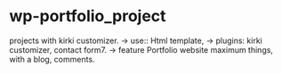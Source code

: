 # wp-portfolio_project


projects with kirki customizer.
-> use:: Html template,
-> plugins: kirki customizer, contact form7.
-> feature Portfolio website maximum things, with a blog, comments.
